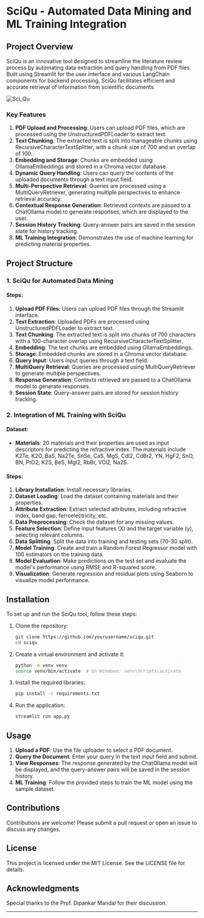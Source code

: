 # SciQu - Automated Data Mining and ML Training Integration

## Project Overview

SciQu is an innovative tool designed to streamline the literature review process by automating data extraction and query handling from PDF files. Built using Streamlit for the user interface and various LangChain components for backend processing, SciQu facilitates efficient and accurate retrieval of information from scientific documents.

![Sci_Qu](https://github.com/ABnano/SciQu/assets/72018919/589135f4-cba6-4519-8f43-a74ec911267f)


### Key Features

1. **PDF Upload and Processing**: Users can upload PDF files, which are processed using the UnstructuredPDFLoader to extract text.
2. **Text Chunking**: The extracted text is split into manageable chunks using RecursiveCharacterTextSplitter, with a chunk size of 700 and an overlap of 100.
3. **Embedding and Storage**: Chunks are embedded using OllamaEmbeddings and stored in a Chroma vector database.
4. **Dynamic Query Handling**: Users can query the contents of the uploaded documents through a text input field.
5. **Multi-Perspective Retrieval**: Queries are processed using a MultiQueryRetriever, generating multiple perspectives to enhance retrieval accuracy.
6. **Contextual Response Generation**: Retrieved contexts are passed to a ChatOllama model to generate responses, which are displayed to the user.
7. **Session History Tracking**: Query-answer pairs are saved in the session state for history tracking.
8. **ML Training Integration**: Demonstrates the use of machine learning for predicting material properties.

## Project Structure

### 1. SciQu for Automated Data Mining

#### Steps:

1. **Upload PDF Files**: Users can upload PDF files through the Streamlit interface.
2. **Text Extraction**: Uploaded PDFs are processed using UnstructuredPDFLoader to extract text.
3. **Text Chunking**: The extracted text is split into chunks of 700 characters with a 100-character overlap using RecursiveCharacterTextSplitter.
4. **Embedding**: The text chunks are embedded using OllamaEmbeddings.
5. **Storage**: Embedded chunks are stored in a Chroma vector database.
6. **Query Input**: Users input queries through a text field.
7. **MultiQuery Retrieval**: Queries are processed using MultiQueryRetriever to generate multiple perspectives.
8. **Response Generation**: Contexts retrieved are passed to a ChatOllama model to generate responses.
9. **Session State**: Query-answer pairs are stored for session history tracking.

### 2. Integration of ML Training with SciQu

#### Dataset:

- **Materials**: 20 materials and their properties are used as input descriptors for predicting the refractive index. The materials include K2Te, K2O, BaS, Na2Te, SnSe, CaS, MgS, CdI2, CdBr2, YN, HgF2, SnO, BN, PtO2, K2S, BeS, MgI2, RbBr, VCl2, Na2S.

#### Steps:

1. **Library Installation**: Install necessary libraries.
2. **Dataset Loading**: Load the dataset containing materials and their properties.
3. **Attribute Extraction**: Extract selected attributes, including refractive index, band gap, ferroelectricity, etc.
4. **Data Preprocessing**: Check the dataset for any missing values.
5. **Feature Selection**: Define input features (X) and the target variable (y), selecting relevant columns.
6. **Data Splitting**: Split the data into training and testing sets (70-30 split).
7. **Model Training**: Create and train a Random Forest Regressor model with 100 estimators on the training data.
8. **Model Evaluation**: Make predictions on the test set and evaluate the model's performance using RMSE and R-squared score.
9. **Visualization**: Generate regression and residual plots using Seaborn to visualize model performance.

## Installation

To set up and run the SciQu tool, follow these steps:

1. Clone the repository:
   ```bash
   git clone https://github.com/yourusername/sciqu.git
   cd sciqu
   ```

2. Create a virtual environment and activate it:
   ```bash
   python -m venv venv
   source venv/bin/activate  # On Windows: venv\Scripts\activate
   ```

3. Install the required libraries:
   ```bash
   pip install -r requirements.txt
   ```

4. Run the application:
   ```bash
   streamlit run app.py
   ```

## Usage

1. **Upload a PDF**: Use the file uploader to select a PDF document.
2. **Query the Document**: Enter your query in the text input field and submit.
3. **View Responses**: The response generated by the ChatOllama model will be displayed, and the query-answer pairs will be saved in the session history.
4. **ML Training**: Follow the provided steps to train the ML model using the sample dataset.

## Contributions

Contributions are welcome! Please submit a pull request or open an issue to discuss any changes.

## License

This project is licensed under the MIT License. See the LICENSE file for details.

## Acknowledgments

Special thanks to the Prof. Dipankar Mandal for their discussion.

---
